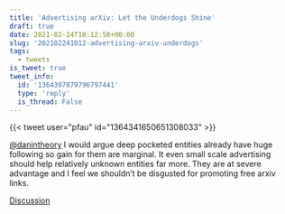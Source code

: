 ```yaml
---
title: 'Advertising arXiv: Let the Underdogs Shine'
draft: true
date: 2021-02-24T10:12:58+00:00
slug: '202102241012-advertising-arxiv-underdogs'
tags:
  - tweets
is_tweet: true
tweet_info:
  id: '1364397879796797441'
  type: 'reply'
  is_thread: False
---
```




{{< tweet user="pfau" id="1364341650651308033" >}}

[@danintheory](https://x.com/danintheory) I would argue deep pocketed entities already have huge following so gain for them are marginal.  It even small scale advertising should help relatively unknown entities far more. They are at severe advantage and I feel we shouldn’t be disgusted for promoting free arxiv links.

[Discussion](https://x.com/sytelus/status/1364397879796797441)
